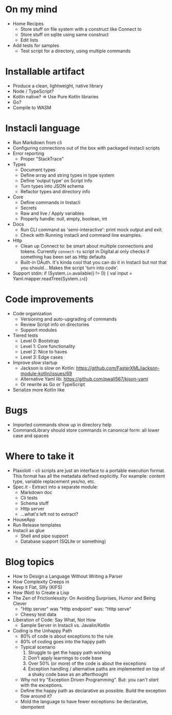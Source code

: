 # On my mind

* Home Recipes
    * Store stuff on file system with a construct like Connect to
    * Store stuff on sqlite using same construct
    * Edit lists
* Add tests for samples
    * Test script for a directory, using multiple commands

# Installable artifact

* Produce a clean, lightweight, native library
* Node / TypeScript?
* Kotlin native? => Use Pure Kotlin libraries
* Go?
* Compile to WASM

# Instacli language

* Run Markdown from cli
* Configuring connections out of the box with packaged instacli scripts
* Error reporting
    * Proper "StackTrace"
* Types
    * Document types
    * Define array and string types in type system
    * Define 'output type' on Script info
    * Turn types into JSON schema
    * Refactor types and directory info
* Core
    * Define commands in Instacli
    * Secrets
    * Raw and live / Apply variables
    * Properly handle: null, empty, boolean, int
* Docs
    * Run CLI command as 'semi-interactive': print mock output and exit.
    * Check with Running instacli and command line examples.
* Http
    * Clean up Connect to: be smart about multiple connections and tokens. Currently `connect-to` script in Digital.ai
      only checks if something has been set as Http defaults
    * Built-in OAuth. It's kinda cool that you can do it in Instacli but not that you should... Makes the script 'turn
      into code'.
* Support stdin:
  if (System.`in`.available() != 0) { val input = Yaml.mapper.readTree(System.`in`)}

# Code improvements

* Code organization
    * Versioning and auto-upgrading of commands
    * Review Script info on directories
    * Support modules
* Tiered tests
    * Level 0: Bootstrap
    * Level 1: Core functionality
    * Level 2: Nice to haves
    * Level 3: Edge cases
* Improve slow startup
    * Jackson is slow on Kotlin: https://github.com/FasterXML/jackson-module-kotlin/issues/69
    * Alternative Yaml lib: https://github.com/pwall567/kjson-yaml
    * Or rewrite as Go or TypeScript
* Serialize more Kotlin like

# Bugs

* Imported commands show up in directory help
* CommandLibrary should store commands in canonical form: all lower case and spaces

# Where to take it

* Plaxolotl - cli scripts are just an interface to a portable execution format. This format has all the metadata defined
  explicitly. For example: content type, variable replacement yes/no, etc.
* Spec.it - Extract into a separate module:
    * Markdown doc
    * Cli tests
    * Schema stuff
    * Http server
    * ...what's left not to extract?
* HouseApp
* Run Release templates
* Instacli as glue
    * Shell and pipe support
    * Database support (SQLite or something)

# Blog topics

* How to Design a Language Without Writing a Parser
* How Complexity Creeps in
* Keep it Flat, SIlly (KIFS)
* How (Not) to Create a Lisp
* The Zen of Frictionlessity: On Avoiding Surprises, Humor and Being Clever
    * "Http server" was "Http endpoint" was: "Http serve"
    * Cheesy test data
* Liberation of Code: Say What, Not How
    * Sample Server in Instacli vs. Javalin/Kotlin
* Coding is the Unhappy Path
    * 80% of code is about exceptions to the rule
    * 80% of coding goes into the happy path
    * Typical scenario
        1. Struggle to get the happy path working
        2. Don't apply learnings to code base
        3. Over 50% (or more) of the code is about the exceptions
        4. Exception handling / alternative paths are implemented on top of a shaky code base as an afterthought
    * Why not try "Exception Driven Programming". But: you can't _start_ with the exceptions.
    * Define the happy path as declarative as possible. Build the exception flow around it?
    * Mold the language to have fewer exceptions: be declarative, idempotent